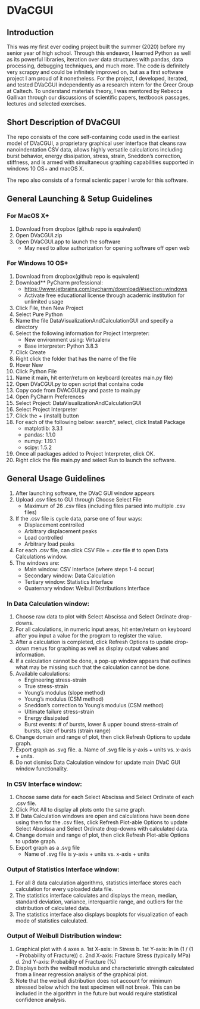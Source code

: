 # DVaCGUI

## Introduction

This was my first ever coding project built the summer (2020) before my senior year of high school. Through this endeavor, I learned Python as well as its powerful libraries, iteration over data structures with pandas, data processing, debugging techniques, and much more. The code is definitely very scrappy and could be infinitely improved on, but as a first software project I am proud of it nonetheless. For the project, I developed, iterated, and tested DVaCGUI independently as a research intern for the Greer Group at Caltech. To understand materials theory, I was mentored by Rebecca Gallivan through our discussions of scientific papers, textboook passages, lectures and selected exercises.

## Short Description of DVaCGUI

The repo consists of the core self-containing code used in the earliest model of DVaCGUI, a proprietary graphical user interface that cleans raw nanoindentation CSV data, allows highly versatile calculations including burst behavior, energy dissipation, stress, strain, Sneddon’s correction, stiffness, and is armed with simultaneous graphing capabilities supported in windows 10 OS+ and macOS X.

The repo also consists of a formal scientic paper I wrote for this software.

## General Launching & Setup Guidelines

### For MacOS X+

1. Download from dropbox (github repo is equivalent)
2. Open DVaCGUI.zip
3. Open DVaCGUI.app to launch the software
      * May need to allow authorization for opening software off open web

### For Windows 10 OS+

1. Download from dropbox(github repo is equivalent)
2. Download** PyCharm professional:
      * https://www.jetbrains.com/pycharm/download/#section=windows
      * Activate free educational license through academic institution for unlimited usage
3. Click File, then New Project
4. Select Pure Python
5. Name the file DataVisualizationAndCalculationGUI and specify a directory
6. Select the following information for Project Interpreter:
      * New environment using: Virtualenv
      * Base interpreter: Python 3.8.3
7. Click Create
8. Right click the folder that has the name of the file
9. Hover New
10. Click Python File
11. Name it main, hit enter/return on keyboard (creates main.py file)
12. Open DVaCGUI.py to open script that contains code
13. Copy code from DVACGUI.py and paste to main.py
14. Open PyCharm Preferences
15. Select Project: DataVisualizationAndCalculationGUI
16. Select Project Interpreter
17. Click the + (install) button
18. For each of the following below: search*, select, click Install Package
      * matplotlib: 3.3.1
      * pandas: 1.1.0
      * numpy: 1.19.1
      * scipy: 1.5.2
19. Once all packages added to Project Interpreter, click OK.
20. Right click the file main.py and select Run to launch the software.

## General Usage Guidelines

1. After launching software, the DVaC GUI window appears
2. Upload .csv files to GUI through Choose Select File
      * Maximum of 26 .csv files (including files parsed into multiple .csv files)
3. If the .csv file is cycle data, parse one of four ways:
      * Displacement controlled
      * Arbitrary displacement peaks
      * Load controlled
      * Arbitrary load peaks
4. For each .csv file, can click CSV File + .csv file # to open Data Calculations window.
5. The windows are:
      * Main window: CSV Interface (where steps 1-4 occur)
      * Secondary window: Data Calculation
      * Tertiary window: Statistics Interface
      * Quaternary window: Weibull Distributions Interface

### In Data Calculation window:

1. Choose raw data to plot with Select Abscissa and Select Ordinate drop-downs.
2. For all calculations, in numeric input areas, hit enter/return on keyboard after you
input a value for the program to register the value.
3. After a calculation is completed, click Refresh Options to update drop-down
menus for graphing as well as display output values and information.
4. If a calculation cannot be done, a pop-up window appears that outlines what may
be missing such that the calculation cannot be done.
5. Available calculations:
      * Engineering stress-strain
      * True stress-strain
      * Young’s modulus (slope method)
      * Young’s modulus (CSM method)
      * Sneddon’s correction to Young’s modulus (CSM method)
      * Ultimate failure stress-strain
      * Energy dissipated
      * Burst events: # of bursts, lower & upper bound stress-strain of bursts, size of bursts (strain range)
6. Change domain and range of plot, then click Refresh Options to update graph.
7. Export graph as .svg file.
a. Name of .svg file is y-axis + units vs. x-axis + units.
8. Do not dismiss Data Calculation window for update main DVaC GUI window
functionality.

### In CSV Interface window:

1. Choose same data for each Select Abscissa and Select Ordinate of each .csv file.
2. Click Plot All to display all plots onto the same graph.
3. If Data Calculation windows are open and calculations have been done using them for the .csv files, click Refresh Plot-able Options to update Select Abscissa and Select Ordinate drop-downs with calculated data.
4. Change domain and range of plot, then click Refresh Plot-able Options to update graph.
5. Export graph as a .svg file
      * Name of .svg file is y-axis + units vs. x-axis + units

### Output of Statistics Interface window:

1. For all 8 data calculation algorithms, statistics interface stores each calculation for every uploaded data file.
2. The statistics interface calculates and displays the mean, median, standard deviation, variance, interquartile range, and outliers for the distribution of calculated data.
3. The statistics interface also displays boxplots for visualization of each mode of statistics calculated.
   
### Output of Weibull Distribution window:

1. Graphical plot with 4 axes
      a. 1st X-axis: ln Stress
      b. 1st Y-axis: ln ln (1 / (1 - Probability of Fracture))
      c. 2nd X-axis: Fracture Stress (typically MPa)
      d. 2nd Y-axis: Probability of Fracture (%)
2. Displays both the weibull modulus and characteristic strength calculated from a
linear regression analysis of the graphical plot.
3. Note that the weibull distribution does not account for minimum stressed below
which the test specimen will not break. This can be included in the algorithm in
the future but would require statistical confidence analysis.
